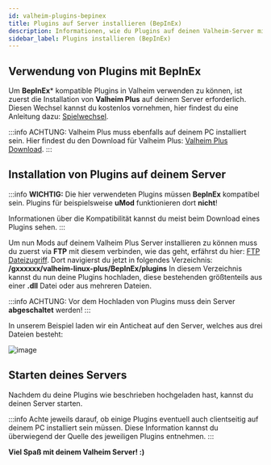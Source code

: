 ```yaml
---
id: valheim-plugins-bepinex
title: Plugins auf Server installieren (BepInEx)
description: Informationen, wie du Plugins auf deinen Valheim-Server mit BepInEx (Valheim Plus & BepInEx Server) von ZAP-Hosting installieren kannst - ZAP-Hosting.com Dokumentation
sidebar_label: Plugins installieren (BepInEx)
---
```


## Verwendung von Plugins mit BepInEx

Um **BepInEx*** kompatible Plugins in Valheim verwenden zu können, ist zuerst die Installation von **Valheim Plus** auf deinem Server erforderlich. 
Diesen Wechsel kannst du kostenlos vornehmen, hier findest du eine Anleitung dazu: [Spielwechsel](gameserver-gameswitch.md).

:::info
ACHTUNG: Valheim Plus muss ebenfalls auf deinem PC installiert sein. Hier findest du den Download für Valheim Plus: [Valheim Plus Download](https://www.nexusmods.com/valheim/mods/4).
:::


## Installation von Plugins auf deinem Server

:::info
**WICHTIG:** Die hier verwendeten Plugins müssen **BepInEx** kompatibel sein. Plugins für beispielsweise **uMod** funktionieren dort **nicht**! 

Informationen über die Kompatibilität kannst du meist beim Download eines Plugins sehen.
:::

Um nun Mods auf deinem Valheim Plus Server installieren zu können muss du zuerst via **FTP** mit diesem verbinden, wie das geht, erfährst du hier: [FTP Dateizugriff](gameserver-ftpaccess.md).
Dort navigierst du jetzt in folgendes Verzeichnis: **/gxxxxxx/valheim-linux-plus/BepInEx/plugins**
In diesem Verzeichnis kannst du nun deine Plugins hochladen, diese bestehenden größtenteils aus einer **.dll** Datei oder aus mehreren Dateien.

:::info
ACHTUNG: Vor dem Hochladen von Plugins muss dein Server **abgeschaltet** werden!
:::

In unserem Beispiel laden wir ein Anticheat auf den Server, welches aus drei Dateien besteht: 

![image](https://user-images.githubusercontent.com/26007280/189885370-0cf3d3d8-d725-4ea4-9a62-34f471e9ff44.png)


## Starten deines Servers

Nachdem du deine Plugins wie beschrieben hochgeladen hast, kannst du deinen Server starten.

:::info
Achte jeweils darauf, ob einige Plugins eventuell auch clientseitig auf deinem PC installiert sein müssen. Diese Information kannst du überwiegend der Quelle des jeweiligen Plugins entnehmen.
:::


**Viel Spaß mit deinem Valheim Server! :)**
